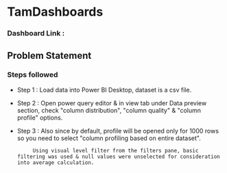 # TamDashboards

### Dashboard Link : 

## Problem Statement




### Steps followed 

- Step 1 : Load data into Power BI Desktop, dataset is a csv file.
- Step 2 : Open power query editor & in view tab under Data preview section, check "column distribution", "column quality" & "column profile" options.
- Step 3 : Also since by default, profile will be opened only for 1000 rows so you need to select "column profiling based on entire dataset".

           Using visual level filter from the filters pane, basic filtering was used & null values were unselected for consideration into average calculation.
           
